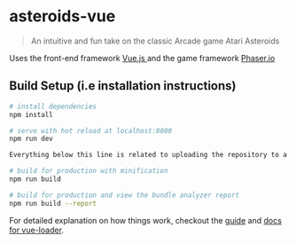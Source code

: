 # asteroids-vue

> An intuitive and fun take on the classic Arcade game Atari Asteroids

Uses the front-end framework <a href="https://vuejs.org/"> Vue.js </a> and the game framework <a href="http://phaser.io/"> Phaser.io </a>


## Build Setup (i.e installation instructions)

``` bash
# install dependencies
npm install

# serve with hot reload at localhost:8080
npm run dev

Everything below this line is related to uploading the repository to a server

# build for production with minification
npm run build

# build for production and view the bundle analyzer report
npm run build --report
```

For detailed explanation on how things work, checkout the [guide](http://vuejs-templates.github.io/webpack/) and [docs for vue-loader](http://vuejs.github.io/vue-loader).

